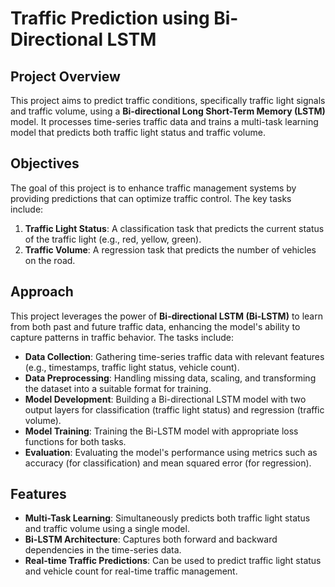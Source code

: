 # Traffic Prediction using Bi-Directional LSTM

## Project Overview

This project aims to predict traffic conditions, specifically traffic light signals and traffic volume, using a **Bi-directional Long Short-Term Memory (LSTM)** model. It processes time-series traffic data and trains a multi-task learning model that predicts both traffic light status and traffic volume.

## Objectives

The goal of this project is to enhance traffic management systems by providing predictions that can optimize traffic control. The key tasks include:

1. **Traffic Light Status**: A classification task that predicts the current status of the traffic light (e.g., red, yellow, green).
2. **Traffic Volume**: A regression task that predicts the number of vehicles on the road.

## Approach

This project leverages the power of **Bi-directional LSTM (Bi-LSTM)** to learn from both past and future traffic data, enhancing the model's ability to capture patterns in traffic behavior. The tasks include:
- **Data Collection**: Gathering time-series traffic data with relevant features (e.g., timestamps, traffic light status, vehicle count).
- **Data Preprocessing**: Handling missing data, scaling, and transforming the dataset into a suitable format for training.
- **Model Development**: Building a Bi-directional LSTM model with two output layers for classification (traffic light status) and regression (traffic volume).
- **Model Training**: Training the Bi-LSTM model with appropriate loss functions for both tasks.
- **Evaluation**: Evaluating the model's performance using metrics such as accuracy (for classification) and mean squared error (for regression).

## Features

- **Multi-Task Learning**: Simultaneously predicts both traffic light status and traffic volume using a single model.
- **Bi-LSTM Architecture**: Captures both forward and backward dependencies in the time-series data.
- **Real-time Traffic Predictions**: Can be used to predict traffic light status and vehicle count for real-time traffic management.
